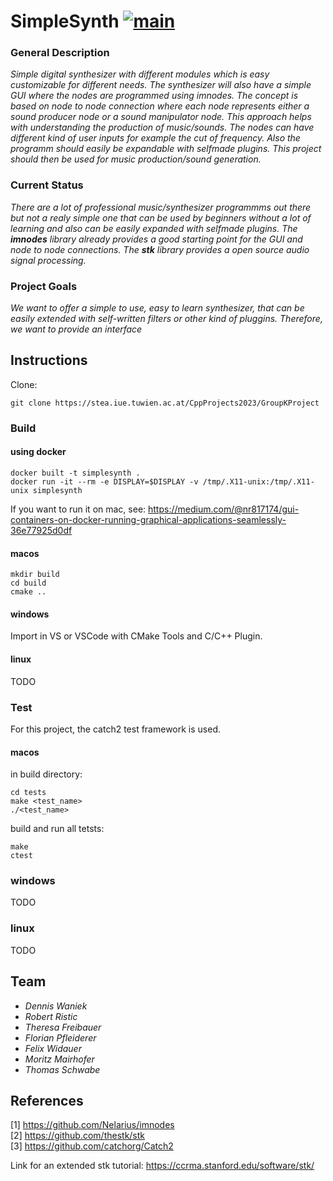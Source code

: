 # SimpleSynth [![main](https://github.com/florianpfleiderer/SimpleSynth/actions/workflows/main.yml/badge.svg)](https://github.com/florianpfleiderer/SimpleSynth/actions/workflows/main.yml)

### General Description
<!-- short description 
- what is out there so far?
- how would this project fit in? -->

*Simple digital synthesizer with different modules which is easy customizable for different needs. The synthesizer will also have a simple GUI where the nodes are programmed using imnodes. The concept is based on node to node connection where each node represents either a sound producer node or a sound manipulator node. This approach helps with understanding the production of music/sounds. The nodes can have different kind of user inputs for example the cut of frequency. Also the programm should easily be expandable with selfmade plugins. This project should then be used for music production/sound generation.*


### Current Status

*There are a lot of professional music/synthesizer programmms out there but not a realy simple one that can be used by beginners without a lot of learning and also can be easily expanded with selfmade plugins. The **imnodes** library already provides a good starting point for the GUI and node to node connections. The **stk** library provides a open source audio signal processing.*

### Project Goals

*We want to offer a simple to use, easy to learn synthesizer, that can be easily extended with self-written filters or other kind of pluggins. Therefore, we want to provide an interface*

## Instructions
Clone:
```
git clone https://stea.iue.tuwien.ac.at/CppProjects2023/GroupKProject 
```
### Build
#### using docker
```
docker built -t simplesynth .
docker run -it --rm -e DISPLAY=$DISPLAY -v /tmp/.X11-unix:/tmp/.X11-unix simplesynth
```

If you want to run it on mac, see: https://medium.com/@nr817174/gui-containers-on-docker-running-graphical-applications-seamlessly-36e77925d0df

#### macos
```
mkdir build
cd build
cmake ..
```
#### windows
Import in VS or VSCode with CMake Tools and C/C++ Plugin.
#### linux
TODO

### Test
For this project, the catch2 test framework is used.
#### macos
in build directory:
```
cd tests
make <test_name>
./<test_name>
```
build and run all tetsts:
```
make
ctest
```
### windows
TODO
### linux
TODO

## Team
- *Dennis Waniek*
- *Robert Ristic*
- *Theresa Freibauer*
- *Florian Pfleiderer*
- *Felix Widauer*
- *Moritz Mairhofer*
- *Thomas Schwabe*

## References
[1] https://github.com/Nelarius/imnodes<br>
[2] https://github.com/thestk/stk<br>
[3] https://github.com/catchorg/Catch2<br>

Link for an extended stk tutorial:
https://ccrma.stanford.edu/software/stk/
